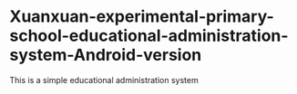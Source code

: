 # Xuanxuan-experimental-primary-school-educational-administration-system-Android-version
This is a simple educational administration system
